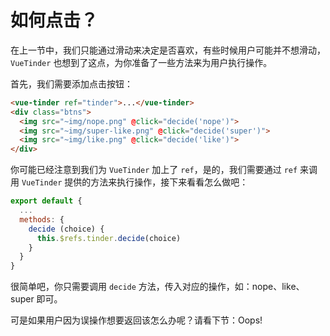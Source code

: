 # 如何点击？

在上一节中，我们只能通过滑动来决定是否喜欢，有些时候用户可能并不想滑动，`VueTinder` 也想到了这点，为你准备了一些方法来为用户执行操作。

首先，我们需要添加点击按钮：

``` html
<vue-tinder ref="tinder">...</vue-tinder>
<div class="btns">
  <img src="~img/nope.png" @click="decide('nope')">
  <img src="~img/super-like.png" @click="decide('super')">
  <img src="~img/like.png" @click="decide('like')">
</div>
```

你可能已经注意到我们为 `VueTinder` 加上了 `ref`，是的，我们需要通过 `ref` 来调用 `VueTinder` 提供的方法来执行操作，接下来看看怎么做吧：

``` js
export default {
  ...
  methods: {
    decide (choice) {
      this.$refs.tinder.decide(choice)
    }
  }
}
```

很简单吧，你只需要调用 `decide` 方法，传入对应的操作，如：nope、like、super 即可。

可是如果用户因为误操作想要返回该怎么办呢？请看下节：Oops!